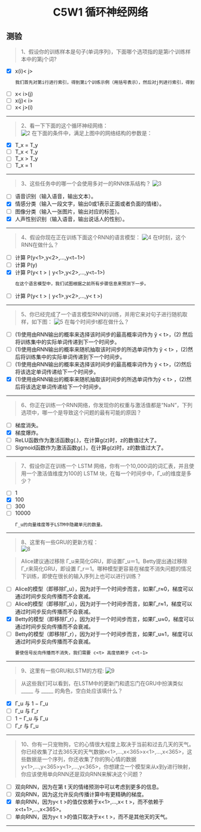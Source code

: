 <h1 align="center">C5W1 循环神经网络</h1>

## 测验

> 1、假设你的训练样本是句子(单词序列)，下面哪个选项指的是第i个训练样本中的第j个词?
- [x] x(i)< j> 
    ```diff
    我们首先对第i行进行索引，得到第i个训练示例（用括号表示），然后对j列进行索引，得到第j个单词（用尖括号表示）。
    ```
- [ ] x< i>(j)
- [ ] x(j)< i>
- [ ] x< j>(i)

___
> 2、看一下下面的这个循环神经网络：  
![2](./testAssests/C5W1/2.jpg)
>在下面的条件中，满足上图中的网络结构的参数是：

- [x] T_x = T_y
- [ ] T_x < T_y
- [ ] T_x > T_y
- [ ] T_x = 1
___
> 3、这些任务中的哪一个会使用多对一的RNN体系结构？ 
![3](./testAssests/C5W1/3.jpg)
- [ ] 语音识别（输入语音，输出文本）。
- [x] 情感分类（输入一段文字，输出0或1表示正面或者负面的情绪）。
- [ ] 图像分类（输入一张图片，输出对应的标签）。
- [x] 人声性别识别（输入语音，输出说话人的性别）。
___
> 4、假设你现在正在训练下面这个RNN的语言模型： 
![4](./testAssests/C5W1/4.jpg)
> 在t时刻，这个RNN在做什么？

- [ ] 计算 P(y<1>,y<2>,…,y<t−1>)
- [ ] 计算 P(y<t>)
- [x] 计算 P(y< t > ∣ y<1>,y<2>,…,y<t−1>)
    ```diff
    在这个语言模型中，我们试图根据之前所有步骤信息来预测下一步。
    ```
- [ ] 计算 P(y< t > ∣ y<1>,y<2>,…,y< t >)

___
> 5、你已经完成了一个语言模型RNN的训练，并用它来对句子进行随机取样，如下图：
![5](./testAssests/C5W1/5.jpg)
> 在每个时间步t都在做什么？ 
- [ ] (1)使用由RNN输出的概率来选择该时间步的最高概率词作为 ŷ < t>，(2) 然后将训练集中的实际单词传递到下一个时间步。
- [ ] (1)使用由RNN输出的概率来随机抽取该时间步的所选单词作为 ŷ < t> ，(2)然后将训练集中的实际单词传递到下一个时间步。
- [ ] (1)使用由RNN输出的概率来选择该时间步的最高概率词作为 ŷ < t>，(2)然后将该选定单词传递给下一个时间步。
- [x] (1)使用由RNN输出的概率来随机抽取该时间步的所选单词作为ŷ < t> ，(2)然后将该选定单词传递给下一个时间步。
___
> 6、你正在训练一个RNN网络，你发现你的权重与激活值都是“NaN”，下列选项中，哪一个是导致这个问题的最有可能的原因？
- [ ] 梯度消失。
- [x] 梯度爆炸。
- [ ] ReLU函数作为激活函数g(.)，在计算g(z)时，z的数值过大了。
- [ ] Sigmoid函数作为激活函数g(.)，在计算g(z)时，z的数值过大了。
___
> 7、假设你正在训练一个 LSTM 网络，你有一个10,000词的词汇表，并且使用一个激活值维度为100的 LSTM 块，在每一个时间步中，Γ_u的维度是多少？
- [ ] 1
- [x] 100
- [ ] 300
- [ ] 10000
    ```diff
    Γ_u的向量维度等于LSTM中隐藏单元的数量。
    ```
___
> 8、这里有一些GRU的更新方程：  
![8](./testAssests/C5W1/8.jpg)

> Alice建议通过移除 Γ_u来简化GRU，即设置Γ_u＝1。Betty提出通过移除 Γ_r来简化GRU，即设置 Γ_r＝1。哪种模型更容易在梯度不消失问题的情况下训练，即使在很长的输入序列上也可以进行训练？
- [ ] Alice的模型（即移除Γ_u），因为对于一个时间步而言，如果Γ_r≈0，梯度可以通过时间步反向传播而不会衰减。
- [ ] Alice的模型（即移除Γ_u），因为对于一个时间步而言，如果Γ_r≈1，梯度可以通过时间步反向传播而不会衰减。
- [x] Betty的模型（即移除Γ_r），因为对于一个时间步而言，如果Γ_u≈0，梯度可以通过时间步反向传播而不会衰减。
- [ ] Betty的模型（即移除Γ_r），因为对于一个时间步而言，如果Γ_u≈1，梯度可以通过时间步反向传播而不会衰减。
    ```diff
    要使信号反向传播而不消失，我们需要 c<t> 高度依赖于 c<t−1> 
    ```
___
> 9、这里有一些GRU和LSTM的方程: 
![9](./testAssests/C5W1/9.jpg)

> 从这些我们可以看到，在LSTM中的更新门和遗忘门在GRU中扮演类似 _____ 与 _____ 的角色，空白处应该填什么？
- [x] Γ_u 与 1 − Γ_u
- [ ] Γ_u 与 Γ_r
- [ ] 1 − Γ_u 与 Γ_u
- [ ] Γ_r 与 Γ_u
___
> 10、你有一只宠物狗，它的心情很大程度上取决于当前和过去几天的天气。你已经收集了过去365天的天气数据x<1>,…,x<365>x<1>,…,x<365>，这些数据是一个序列，你还收集了你的狗心情的数据y<1>,…,y<365>y<1>,…,y<365>，你想建立一个模型来从x到y进行映射，你应该使用单向RNN还是双向RNN来解决这个问题？

- [ ] 双向RNN，因为在第 t 天的情绪预测中可以考虑到更多的信息。
- [ ] 双向RNN，因为这允许反向传播计算中有更精确的梯度。
- [x] 单向RNN，因为y< t >的值仅依赖于x<1>,…,x< t >，而不依赖于x<t+1>,…,x<365>。
- [ ] 单向RNN，因为y< t >的值只取决于x< t >，而不是其他天的天气。
___
